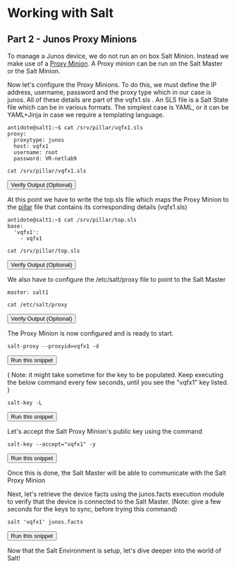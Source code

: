 # Working with Salt
## Part 2 - Junos Proxy Minions

To manage a Junos device, we do not run an on box Salt Minion. Instead we make use of a [Proxy Minion](https://docs.saltstack.com/en/latest/topics/proxyminion/index.html). A Proxy minion can be run on the Salt Master or the Salt Minion. 

Now let's configure the Proxy Minions. To do this, we must define the IP address, username, password and the proxy type which in our case is junos. All of these details are part of the vqfx1.sls . An SLS file is a Salt State file which can be in various formats. The simplest case is YAML, or it can be YAML+Jinja in case we require a templating language.
```
antidote@salt1:~$ cat /srv/pillar/vqfx1.sls
proxy:
  proxytype: junos
  host: vqfx1
  username: root
  password: VR-netlab9
```
```
cat /srv/pillar/vqfx1.sls
```
<button type="button" class="btn btn-primary btn-sm" onclick="runSnippetInTab('salt1', 1)">Verify Output (Optional)</button>


At this point we have to write the top.sls file which maps the Proxy Minion to the [pillar](https://docs.saltstack.com/en/latest/topics/pillar/) file that contains its corresponding details (vqfx1.sls)
```
antidote@salt1:~$ cat /srv/pillar/top.sls
base:
  'vqfx1':
    - vqfx1
```
```
cat /srv/pillar/top.sls
```
<button type="button" class="btn btn-primary btn-sm" onclick="runSnippetInTab('salt1', 3)">Verify Output (Optional)</button>


We also have to configure the /etc/salt/proxy file to point to the Salt Master
```
master: salt1
```
```
cat /etc/salt/proxy
```
<button type="button" class="btn btn-primary btn-sm" onclick="runSnippetInTab('salt1', 5)">Verify Output (Optional)</button>

The Proxy Minion is now configured and is ready to start.
```
salt-proxy --proxyid=vqfx1 -d
```
<button type="button" class="btn btn-primary btn-sm" onclick="runSnippetInTab('salt1', 6)">Run this snippet</button>

( Note: it might take sometime for the key to be populated. Keep executing the below command every few seconds, until you see the "vqfx1" key listed. )
```
salt-key -L
```
<button type="button" class="btn btn-primary btn-sm" onclick="runSnippetInTab('salt1', 7)">Run this snippet</button>

Let's accept the Salt Proxy Minion's public key using the command
```
salt-key --accept="vqfx1" -y
```
<button type="button" class="btn btn-primary btn-sm" onclick="runSnippetInTab('salt1', 8)">Run this snippet</button>

Once this is done, the Salt Master will be able to communicate with the Salt Proxy Minion

Next, let's retrieve the device facts using the junos.facts execution module to verify that the device is connected to the Salt Master.
(Note: give a few seconds for the keys to sync, before trying this command) 
```
salt 'vqfx1' junos.facts
```
<button type="button" class="btn btn-primary btn-sm" onclick="runSnippetInTab('salt1', 9)">Run this snippet</button>

Now that the Salt Environment is setup, let's dive deeper into the world of Salt!
